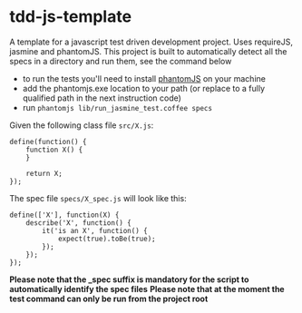 tdd-js-template
=================

A template for a javascript test driven development project. Uses requireJS, jasmine and phantomJS. This project is built to automatically detect all the specs in a directory and run them, see the command below

* to run the tests you'll need to install [phantomJS](http://phantomjs.org/download.html) on your machine 
* add the phantomjs.exe location to your path (or replace to a fully qualified path in the next instruction code)
* run `phantomjs lib/run_jasmine_test.coffee specs`

Given the following class file `src/X.js`:

	define(function() {
		function X() {
		}

		return X;
	});

The spec file `specs/X_spec.js` will look like this:


	define(['X'], function(X) {
		describe('X', function() {
			it('is an X', function() {
				expect(true).toBe(true);
			});
		});
	});


**Please note that the _spec suffix is mandatory for the script to automatically identify the spec files**
**Please note that at the moment the test command can only be run from the project root**


